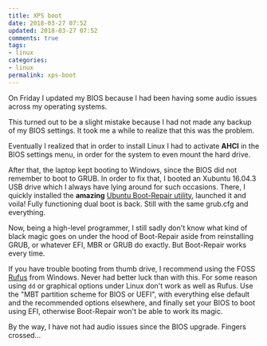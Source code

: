 ```yaml
---
title: XPS boot 	
date: 2018-03-27 07:52
updated: 2018-03-27 07:52
comments: true
tags:
- linux
categories:
- linux
permalink: xps-boot
---
```


On Friday I updated my BIOS because I had been having some audio issues across my operating systems.

This turned out to be a slight mistake because I had not made any backup of my BIOS settings. 
It took me a while to realize that this was the problem.

Eventually I realized that in order to install Linux I had to activate **AHCI** in the BIOS settings menu,
in order for the system to even mount the hard drive.

After that, the laptop kept booting to Windows, since the BIOS did not remember to boot to GRUB.
In order to fix that, I booted an Xubuntu 16.04.3 USB drive which I always have lying around for
such occasions. There, I quickly installed the **amazing** 
[Ubuntu Boot-Repair utility](https://help.ubuntu.com/community/Boot-Repair), launched it
and voila! Fully functioning dual boot is back. Still with the
same grub.cfg and everything.

Now, being a high-level programmer, I still sadly don't know what kind of black magic goes on under the hood of Boot-Repair aside from reinstalling GRUB, 
or whatever EFI, MBR or GRUB do exactly. But Boot-Repair works every time.

If you have trouble booting from thumb drive, I recommend using the FOSS [Rufus](https://rufus.akeo.ie/) from Windows. 
Never had better luck than with this. For some reason using `dd` or graphical options under Linux don't work as well as Rufus. 
Use the "MBT partition scheme for BIOS or UEFI", with everything else default and the recommended options elsewhere, 
and finally set your BIOS to boot using EFI, otherwise Boot-Repair won't be able to work its magic.

By the way, I have not had audio issues since the BIOS upgrade.
Fingers crossed...